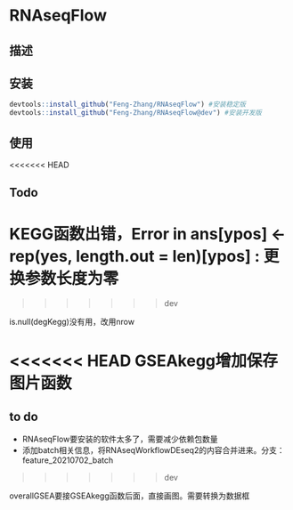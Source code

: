 # RNAseqFlow

## 描述 

## 安装

```R
devtools::install_github("Feng-Zhang/RNAseqFlow") #安装稳定版
devtools::install_github("Feng-Zhang/RNAseqFlow@dev") #安装开发版
```



## 使用

<<<<<<< HEAD
## Todo

KEGG函数出错，Error in ans[ypos] <- rep(yes, length.out = len)[ypos] : 更换参数长度为零
=======
>>>>>>> dev

is.null(degKegg)没有用，改用nrow

<<<<<<< HEAD
GSEAkegg增加保存图片函数
=======
## to do

- RNAseqFlow要安装的软件太多了，需要减少依赖包数量
- 添加batch相关信息，将RNAseqWorkflowDEseq2的内容合并进来。分支：feature_20210702_batch
>>>>>>> dev

overallGSEA要接GSEAkegg函数后面，直接画图。需要转换为数据框
